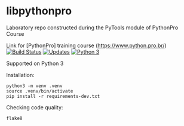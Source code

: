 # libpythonpro
Laboratory repo constructed during the PyTools module of PythonPro Course

Link for [PythonPro] training course (https://www.python.pro.br/) 
[![Build Status](https://travis-ci.com/dougfraga/libpythonpro.svg?branch=master)](https://travis-ci.com/dougfraga/libpythonpro)
[![Updates](https://pyup.io/repos/github/dougfraga/libpythonpro/shield.svg)](https://pyup.io/repos/github/dougfraga/libpythonpro/)
[![Python 3](https://pyup.io/repos/github/dougfraga/libpythonpro/python-3-shield.svg)](https://pyup.io/repos/github/dougfraga/libpythonpro/)

Supported on Python 3

Installation:
```console
python3 -m venv .venv
source .venv/bin/activate
pip install -r requirements-dev.txt
```

Checking code quality:
```console:
flake8
````

